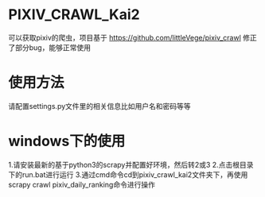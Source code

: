 # PIXIV_CRAWL_Kai2
可以获取pixiv的爬虫，项目基于 https://github.com/littleVege/pixiv_crawl 修正了部分bug，能够正常使用

# 使用方法
请配置settings.py文件里的相关信息比如用户名和密码等等

# windows下的使用
1.请安装最新的基于python3的scrapy并配置好环境，然后转2或3
2.点击根目录下的run.bat进行运行
3.通过cmd命令cd到pixiv_crawl_kai2文件夹下，再使用scrapy crawl pixiv_daily_ranking命令进行操作
